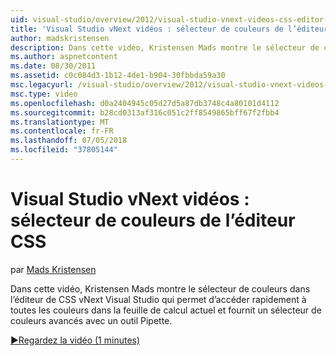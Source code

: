 ```yaml
---
uid: visual-studio/overview/2012/visual-studio-vnext-videos-css-editor-color-picker
title: 'Visual Studio vNext vidéos : sélecteur de couleurs de l’éditeur CSS | Microsoft Docs'
author: madskristensen
description: Dans cette vidéo, Kristensen Mads montre le sélecteur de couleurs dans l’éditeur de CSS vNext Visual Studio qui affiche les couleurs dans la feuille de calcul actuel et fournit un...
ms.author: aspnetcontent
ms.date: 08/30/2011
ms.assetid: c0c084d3-1b12-4de1-b904-30fbbda59a30
msc.legacyurl: /visual-studio/overview/2012/visual-studio-vnext-videos-css-editor-color-picker
msc.type: video
ms.openlocfilehash: d0a2404945c05d27d5a87db3748c4a80101d4112
ms.sourcegitcommit: b28cd0313af316c051c2ff8549865bff67f2fbb4
ms.translationtype: MT
ms.contentlocale: fr-FR
ms.lasthandoff: 07/05/2018
ms.locfileid: "37805144"
---
```

<a name="visual-studio-vnext-videos-css-editor-color-picker"></a>Visual Studio vNext vidéos : sélecteur de couleurs de l’éditeur CSS
====================
par [Mads Kristensen](https://github.com/madskristensen)

Dans cette vidéo, Kristensen Mads montre le sélecteur de couleurs dans l’éditeur de CSS vNext Visual Studio qui permet d’accéder rapidement à toutes les couleurs dans la feuille de calcul actuel et fournit un sélecteur de couleurs avancés avec un outil Pipette.

[&#9654;Regardez la vidéo (1 minutes)](https://channel9.msdn.com/Blogs/ASP-NET-Site-Videos/visual-studio-vnext-videos-css-editor-color-picker)
